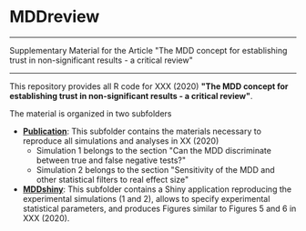 # MDDreview

---
Supplementary Material for the Article "The MDD concept for establishing trust in non-significant results - a critical review"

---

This repository provides all R code for XXX (2020) **"The MDD concept for establishing trust in non-significant results - a critical review"**. 

The material is organized in two subfolders

* [**Publication**](https://github.com/MDDreview/MDDreview/tree/master/Publication): This subfolder contains the materials necessary to reproduce all simulations and analyses in XX (2020) 
  + Simulation 1 belongs to the section "Can the MDD discriminate between true and false negative tests?"
  + Simulation 2 belongs to the section "Sensitivity of the MDD and other statistical filters to real effect size"
* [**MDDshiny**](https://github.com/MDDreview/MDDreview/tree/master/MDDshiny): This subfolder contains a Shiny application reproducing the experimental simulations (1 and 2), allows to specify experimental statistical parameters, and produces Figures similar to Figures 5 and 6 in XXX (2020). 



  
